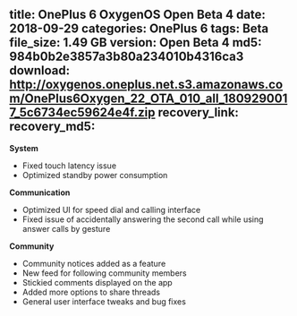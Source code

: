 title: OnePlus 6 OxygenOS Open Beta 4
date: 2018-09-29
categories: OnePlus 6
tags: Beta
file_size: 1.49 GB
version: Open Beta 4
md5: 984b0b2e3857a3b80a234010b4316ca3
download: http://oxygenos.oneplus.net.s3.amazonaws.com/OnePlus6Oxygen_22_OTA_010_all_1809290017_5c6734ec59624e4f.zip
recovery_link:
recovery_md5: 
---
**System**

* Fixed touch latency issue
* Optimized standby power consumption

**Communication**

* Optimized UI for speed dial and calling interface
* Fixed issue of accidentally answering the second call while using answer calls by gesture

**Community**

* Community notices added as a feature
* New feed for following community members
* Stickied comments displayed on the app
* Added more options to share threads
* General user interface tweaks and bug fixes
